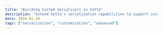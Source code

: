 ```yaml
---
title: "Building Custom Serializers in Setta"
description: "Extend Setta's serialization capabilities to support custom data types and formats in your configurations."
date: 2024-01-28
tags: ["serialization", "customization", "advanced"]
---
```

